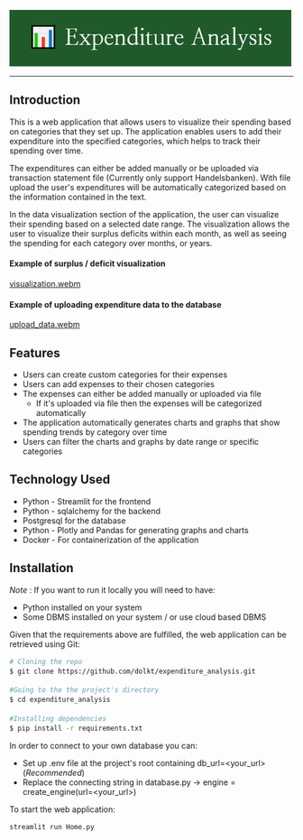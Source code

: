 ![](img/logo.png)
___
## Introduction
This is a web application that allows users to visualize their spending based on categories that they set up. The application enables users to add their expenditure into the specified categories, which helps to track their spending over time.

The expenditures can either be added manually or be uploaded via transaction statement file (Currently only support Handelsbanken). With file upload the user's expenditures will be automatically categorized based on the information contained in the text. 

In the data visualization section of the application, the user can visualize their spending based on a selected date range. The visualization allows the user to visualize their surplus deficits within each month, as well as seeing the spending for each category over months, or years.

#### Example of surplus / deficit visualization
[visualization.webm](https://user-images.githubusercontent.com/58913762/226142185-94f38c07-0a31-4196-874c-81b9a7513b74.webm)

#### Example of uploading expenditure data to the database
[upload_data.webm](https://user-images.githubusercontent.com/58913762/226142187-cfb75716-a53e-4501-b529-3f47277fdec1.webm)


## Features
* Users can create custom categories for their expenses
* Users can add expenses to their chosen categories
* The expenses can either be added manually or uploaded via file
    * If it's uploaded via file then the expenses will be categorized automatically
* The application automatically generates charts and graphs that show spending trends by category over time
* Users can filter the charts and graphs by date range or specific categories


## Technology Used
* Python - Streamlit for the frontend
* Python - sqlalchemy for the backend
* Postgresql for the database
* Python - Plotly and Pandas for generating graphs and charts
* Docker - For containerization of the application

## Installation
*Note* : If you want to run it locally you will need to have:
* Python installed on your system
* Some DBMS installed on your system / or use cloud based DBMS

Given that the requirements above are fulfilled, the web application can be retrieved using Git:


```bash
# Cloning the repo
$ git clone https://github.com/dolkt/expenditure_analysis.git

#Going to the the project's directory
$ cd expenditure_analysis

#Installing dependencies
$ pip install -r requirements.txt
```
In order to connect to your own database you can:
* Set up .env file at the project's root containing db_url=<your_url> (*Recommended*) 
* Replace the connecting string in database.py -> engine = create_engine(url=<your_url>)

To start the web application:

```bash
streamlit run Home.py
```
